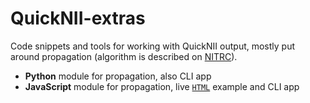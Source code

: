 # QuickNII-extras
Code snippets and tools for working with QuickNII output, mostly put around propagation (algorithm is described on [NITRC](https://www.nitrc.org/plugins/mwiki/index.php/quicknii:Propagation)).
* **Python** module for propagation, also CLI app
* **JavaScript** module for propagation, live [`HTML`](https://tevemadar.github.io/QuickNII-extras/JavaScript) example and CLI app
